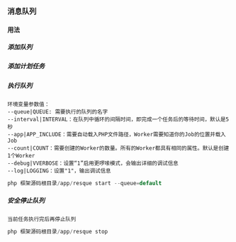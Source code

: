 ### 消息队列

#### 用法

##### 添加队列

##### 添加计划任务

##### 执行队列
```blade
环境变量参数值：
--queue|QUEUE: 需要执行的队列的名字
--interval|INTERVAL：在队列中循环的间隔时间，即完成一个任务后的等待时间，默认是5秒
--app|APP_INCLUDE：需要自动载入PHP文件路径，Worker需要知道你的Job的位置并载入Job
--count|COUNT：需要创建的Worker的数量。所有的Worker都具有相同的属性。默认是创建1个Worker
--debug|VVERBOSE：设置“1”启用更啰嗦模式，会输出详细的调试信息
--log|LOGGING：设置"1"，输出调试信息
```

```php
php 框架源码根目录/app/resque start --queue=default
```

##### 安全停止队列
```blade
当前任务执行完后再停止队列
```
```php
php 框架源码根目录/app/resque stop
```